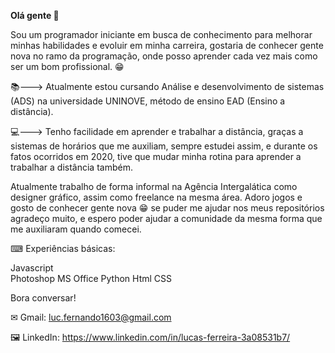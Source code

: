 **Olá gente 👋**

Sou um programador iniciante em busca de conhecimento para melhorar minhas habilidades e evoluir em minha carreira, gostaria de conhecer gente nova no ramo da programação, onde posso aprender cada vez mais como ser um bom profissional. 😁

📚---> Atualmente estou cursando Análise e desenvolvimento de sistemas (ADS) na universidade UNINOVE, método de ensino EAD (Ensino a distância).

💻---> Tenho facilidade em aprender e trabalhar a distância, graças a sistemas de horários que me auxiliam, sempre estudei assim, e durante os fatos ocorridos em 2020, tive que mudar minha rotina para aprender a trabalhar a distância também.

Atualmente trabalho de forma informal na Agência Intergalática como designer gráfico, assim como freelance na mesma área. Adoro jogos e gosto de conhecer gente nova 😁 se puder me ajudar nos meus repositórios agradeço muito, e espero poder ajudar a comunidade da mesma forma que me auxiliaram quando comecei.

⌨ Experiências básicas:

Javascript                                                                                                                                                         
Photoshop
MS Office
Python
Html
CSS

Bora conversar!

✉ Gmail: luc.fernando1603@gmail.com

🖼 LinkedIn: https://www.linkedin.com/in/lucas-ferreira-3a08531b7/
